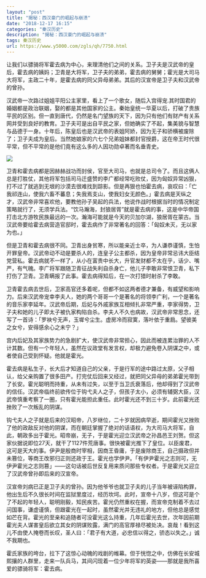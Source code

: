 ```yaml
---
layout: "post"
title: "揭秘：西汉豪门的崛起与崩溃"
date: "2018-12-17 16:15"
categories: "秦汉历史"
description: "揭秘：西汉豪门的崛起与崩溃"
tags: 秦汉历史
url: https://www.y5000.com/zgls/qh/7750.html
---
```






让我们以骠骑将军霍去病为中心，来理清他们之间的关系。卫子夫是汉武帝的皇后，霍去病的姨妈；卫青是大将军，卫子夫的弟弟，霍去病的舅舅；霍光是大司马大将军，主政二十年，是霍去病的同父异母弟弟。其后的汉宣帝是卫子夫和汉武帝的曾孙。

汉武帝一次路过姐姐平阳公主家里，看上了一个歌女，随后入宫得宠.其时国君的婚姻都是政治联姻，娶的都是其他国家的公主。秦始皇统一华夏以后，打破了贵族平民的区别。但一直到唐代，仍然是名门望族的天下，因为只有他们有财产有关系网并受到良好的教育。卫子夫可是出自平民之家，但她确实了不起，集美貌与智慧与品德于一身。十年后，陈皇后也是汉武帝的表姐阿娇，因为无子和骄横被废除了；卫子夫成为皇后。当然她娘家的六七个兄弟姐妹都封官授爵，这在帝王时代很平常，但不平常的是他们竟有这么多的人因功勋卓著而名垂青史。

![](https://img.y5000.com/uploads/allimg/161220/100414L23-0.jpg)

卫青和霍去病都是因赫赫战功而封侯，官至大司马，也就是总司令了。而且这俩人总是打胜仗，其他将军包括司马迁盛赞的李广都经常吃败仗，因为匈奴异常凶狠，打不过了就逃到无垠的沙漠去很难找到踪影。但是再狠也怕霍去病，哀叹曰：「亡我祁连山，使我六畜不蕃息；失我焉支山，使我妇女无颜色。」霍去病是天纵之才，汉武帝非常喜欢他，要教他孙子吴起的兵法，他说作战时根据当时的情况制定策略就行了，无须学兵法。“饮马瀚海，封狼居胥”就是霍去病的事，这是中华帝国打击北方游牧民族最远的一次。瀚海可能就是今天的贝加尔湖，狼居胥在蒙古。当汉武帝要给霍去病营造官邸时，霍去病作了非常著名的回答：「匈奴未灭，无以家为也。」

但是卫青和霍去病很不同。卫青出身贫寒，所以能亲近士卒，为人谦恭谨慎，生怕开罪皇帝。汉武帝动不动是要杀人的，连皇子公主都杀，因为皇帝非常忌讳大臣结党营私。霍去病就不一样了，从小在富贵中长大，升官发财都不太在乎，话少、嘴严，有气魄。李广将军跟随卫青征战失利自杀身亡，他儿子李敢非常恨卫青，私下打伤了卫青。卫青瞒报了此事。霍去病得知后，在一次打猎时射杀了李敢。

卫青霍去病去世后，卫家高官还多着呢，但都不如这两者德才兼备，有威望和影响力。后来汉武帝宠幸李夫人，她的两个哥哥一个是著名的将领李广利，一个是著名的音乐家李延年。汉武帝后期，后妃与外戚家族互相倾扎非常严重，李家得势，卫子夫和她的儿子即太子被仇家构陷自杀。李夫人不久也病故，汉武帝非常思念，还写了一首诗：「罗袂兮无声，玉墀兮尘生。虚房冷而寂寞，落叶依于重扃。望彼美之女兮，安得感余心之未宁？」

宫内后妃及其家族势力的急剧扩大，使汉武帝非常担心，因此而被连累治罪的人不计其数。但有一个年轻人，虽然在议政堂有发言权，却极力避免卷入阴谋之中，或者使自己受到怀疑。他就是霍光。

霍去病是私生子，长大后才知道自己的父亲，于是行军的途中路过太原，父子相认，给父亲购置了很多田产。打完仗后回来又经过，就把同父异母的弟弟霍光带到了长安。霍光聪明而持重，从未有过失，以至于当卫氏衰落后，他却得到了汉武帝的信任。汉武帝临终前欲传位于钩弋夫人之子，但孩子太小，必须有辅弼大臣，汉武帝慎重考察了一圈，只有霍光能担此重任。此时霍光还不到三十岁。此前霍光还挫败了一次叛乱的阴谋。

钩弋夫人之子就是后来的汉昭帝，八岁继位，二十岁就因病早逝，期间霍光又挫败了他的政敌反对他的阴谋，而在朝廷掌握了绝对的话语权，为大司马大将军，自此，朝政多出于霍光。昭帝崩，无子，于是霍光迎立汉武帝之孙昌邑王刘贺。但这家伙据说即位27天，就干了1127件荒唐事。很快被霍光推下了皇位。以臣废君，这可是天大的事。伊尹是殷商时宰相，因商王昏庸，于是废除商王，自己摄政但并未篡位，等商王改邪归正则还政于王。霍光也学伊尹。「有伊尹霍光之志则可，无伊尹霍光之志则篡」——这句话被后世反复用来质问那些专权者。于是霍光又迎立了汉武帝曾孙即后来的汉宣帝。

汉宣帝刘病已正是卫子夫的曾孙。因为他爷爷也就卫子夫的儿子当年被诬陷构罪，他出生后不久很长时间在监狱里度过，经历坎坷。此时，宣帝十八岁，但这可是个了不起的年轻人，聪明刚毅，知民疾苦。霍光仍然重权在握，而宣帝克制着不去过问国事，谦虚谨慎，但跟霍光在一起时，虽然霍光并无违礼的地方，但他总是感觉如芒在背。霍光的至亲和追随者可没霍光这么持重，几年后霍光去世，次年因前期霍光夫人谋害皇后欲立其女的阴谋败露，满门的高官厚禄尽被处决。哀哉！看到这儿不由使人掩卷而长叹，圣人曰：「君子有大道，必忠信以得之，骄态以失之。」诚不我期也。

霍氏家族的垮台，拉下了这惊心动魄的戏剧的帷幕。但于恍惚之中，仿佛在长安城熙攘的人群里，走来一队兵马，其间闪现着一位少年将军的英姿——那就是我所喜爱的骠骑将军：霍去病。
